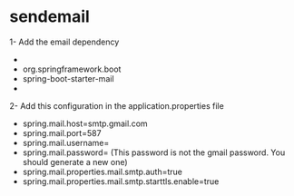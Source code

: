 # sendemail
1- Add the email dependency 
  - <dependency>
  - <groupId>org.springframework.boot</groupId>
  - <artifactId>spring-boot-starter-mail</artifactId>
  - </dependency>
2- Add this configuration in the application.properties file
  - spring.mail.host=smtp.gmail.com 
  - spring.mail.port=587
  - spring.mail.username=
  - spring.mail.password= (This password is not the gmail password. You should generate a new one)
  - spring.mail.properties.mail.smtp.auth=true
  - spring.mail.properties.mail.smtp.starttls.enable=true
    
